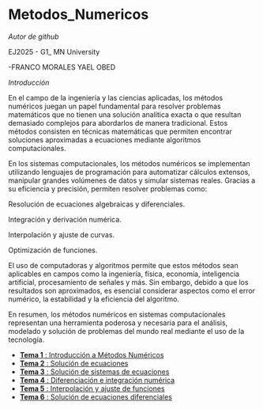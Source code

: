 # Metodos_Numericos
*Autor de github*

EJ2025 - G1_ MN
University

-FRANCO MORALES YAEL OBED 

*Introducción*

En el campo de la ingeniería y las ciencias aplicadas, los métodos numéricos juegan un papel fundamental para resolver problemas matemáticos que no tienen una solución analítica exacta o que resultan demasiado complejos para abordarlos de manera tradicional. Estos métodos consisten en técnicas matemáticas que permiten encontrar soluciones aproximadas a ecuaciones mediante algoritmos computacionales.

En los sistemas computacionales, los métodos numéricos se implementan utilizando lenguajes de programación para automatizar cálculos extensos, manipular grandes volúmenes de datos y simular sistemas reales. Gracias a su eficiencia y precisión, permiten resolver problemas como:

Resolución de ecuaciones algebraicas y diferenciales.

Integración y derivación numérica.

Interpolación y ajuste de curvas.

Optimización de funciones.

El uso de computadoras y algoritmos permite que estos métodos sean aplicables en campos como la ingeniería, física, economía, inteligencia artificial, procesamiento de señales y más. Sin embargo, debido a que los resultados son aproximados, es esencial considerar aspectos como el error numérico, la estabilidad y la eficiencia del algoritmo.

En resumen, los métodos numéricos en sistemas computacionales representan una herramienta poderosa y necesaria para el análisis, modelado y solución de problemas del mundo real mediante el uso de la tecnología.
- [**Tema 1** : Introducción a Métodos Numéricos](Tema1.md)
- [**Tema 2** : Solución de ecuaciones](Tema2.md)
- [**Tema 3** : Solución de sistemas de ecuaciones](Tema3.md)
- [**Tema 4** : Diferenciación e integración numérica](Tema4.md)
- [**Tema 5** : Interpolación y ajuste de funciones](Tema5.md)
- [**Tema 6** : Solución de ecuaciones diferenciales](Tema6.md)
